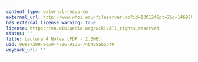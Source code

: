 ```yaml
---
content_type: external-resource
external_url: http://www.whoi.edu/fileserver.do?id=130124&pt=2&p=146929
has_external_license_warning: true
license: https://en.wikipedia.org/wiki/All_rights_reserved
status: ''
title: Lecture 4 Notes (PDF - 2.6MB)
uid: 90ea7289-9c50-4726-9135-74b488ab53f0
wayback_url: ''
---
```

